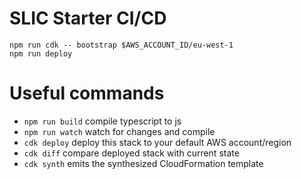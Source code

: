 # SLIC Starter CI/CD

```
npm run cdk -- bootstrap $AWS_ACCOUNT_ID/eu-west-1
npm run deploy
```

# Useful commands

- `npm run build` compile typescript to js
- `npm run watch` watch for changes and compile
- `cdk deploy` deploy this stack to your default AWS account/region
- `cdk diff` compare deployed stack with current state
- `cdk synth` emits the synthesized CloudFormation template
